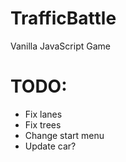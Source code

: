 # TrafficBattle
Vanilla JavaScript Game

# TODO:
- Fix lanes
- Fix trees
- Change start menu
- Update car?
